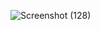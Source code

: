 ![Screenshot (128)](https://github.com/ankitjha42/jerrygame/assets/143383280/3493f53d-e38c-4856-8d1a-a6f756a5053f)
